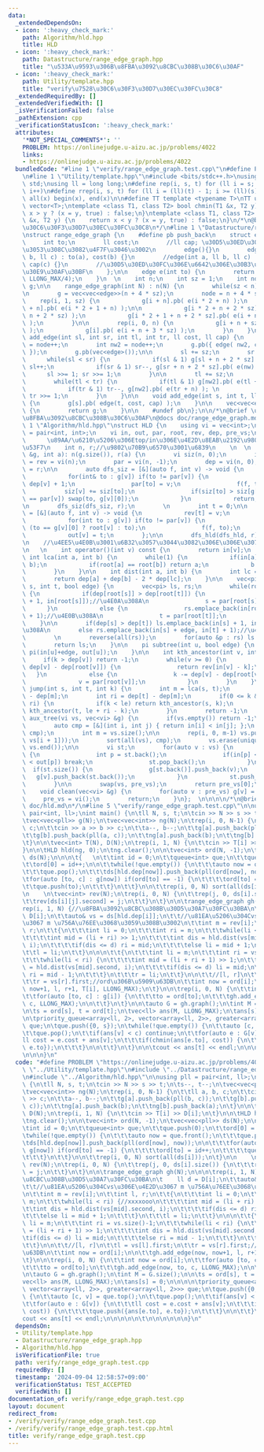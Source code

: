 ```yaml
---
data:
  _extendedDependsOn:
  - icon: ':heavy_check_mark:'
    path: Algorithm/hld.hpp
    title: HLD
  - icon: ':heavy_check_mark:'
    path: Datastructure/range_edge_graph.hpp
    title: "\u533A\u9593\u306B\u8FBA\u3092\u8CBC\u308B\u30C6\u30AF"
  - icon: ':heavy_check_mark:'
    path: Utility/template.hpp
    title: "verify\u7528\u30C6\u30F3\u30D7\u30EC\u30FC\u30C8"
  _extendedRequiredBy: []
  _extendedVerifiedWith: []
  _isVerificationFailed: false
  _pathExtension: cpp
  _verificationStatusIcon: ':heavy_check_mark:'
  attributes:
    '*NOT_SPECIAL_COMMENTS*': ''
    PROBLEM: https://onlinejudge.u-aizu.ac.jp/problems/4022
    links:
    - https://onlinejudge.u-aizu.ac.jp/problems/4022
  bundledCode: "#line 1 \"verify/range_edge_graph.test.cpp\"\n#define PROBLEM \"https://onlinejudge.u-aizu.ac.jp/problems/4022\"\
    \n#line 1 \"Utility/template.hpp\"\n#include <bits/stdc++.h>\nusing namespace\
    \ std;\nusing ll = long long;\n#define rep(i, s, t) for (ll i = s; i < (ll)(t);\
    \ i++)\n#define rrep(i, s, t) for (ll i = (ll)(t) - 1; i >= (ll)(s); i--)\n#define\
    \ all(x) begin(x), end(x)\n\n#define TT template <typename T>\nTT using vec =\
    \ vector<T>;\ntemplate <class T1, class T2> bool chmin(T1 &x, T2 y) {\n    return\
    \ x > y ? (x = y, true) : false;\n}\ntemplate <class T1, class T2> bool chmax(T1\
    \ &x, T2 y) {\n    return x < y ? (x = y, true) : false;\n}\n/*\n@brief verify\u7528\
    \u30C6\u30F3\u30D7\u30EC\u30FC\u30C8\n*/\n#line 1 \"Datastructure/range_edge_graph.hpp\"\
    \nstruct range_edge_graph {\n    #define pb push_back\n    struct edge {\n   \
    \     int to;\n        ll cost;\n        //ll cap; \u30D5\u30ED\u30FC\u306A\u3089\
    \u3053\u308C\u3082\u4F7F\u3046\u3002\n        edge(){}\n        edge(int a, ll\
    \ b, ll c) : to(a), cost(b) {}\n        //edge(int a, ll b, ll c) : to(a), cost(b),\
    \ cap(c) {}\n        //\u30D5\u30ED\u30FC\u306E\u6642\u306E\u30B3\u30F3\u30B9\u30C8\
    \u30E9\u30AF\u30BF\n    };\n\n    edge e(int to) {\n        return edge(to, 0,\
    \ LLONG_MAX/4);\n    }\n  \n    int n;\n    int sz = 1;\n    int node;\n    vec<vec<edge>>\
    \ g;\n\n    range_edge_graph(int N) : n(N) {\n        while(sz < n) sz <<= 1;\n\
    \n        g = vec<vec<edge>>(n + 4 * sz);\n        node = n + 4 * sz;\n\n    \
    \    rep(i, 1, sz) {\n            g[i + n].pb( e(i * 2 + n) );\n            g[i\
    \ + n].pb( e(i * 2 + 1 + n) );\n\n            g[i * 2 + n + 2 * sz].pb( e(i +\
    \ n + 2 * sz) );\n            g[i * 2 + 1 + n + 2 * sz].pb( e(i + n + 2 * sz)\
    \ );\n        }\n\n        rep(i, 0, n) {\n            g[i + n + sz].pb( e(i)\
    \ );\n            g[i].pb( e(i + n + 3 * sz) );\n        }\n    }\n\n    void\
    \ add_edge(int sl, int sr, int tl, int tr, ll cost, ll cap) {\n        int nw\
    \ = node++;\n        int nw2 = node++;\n        g.pb({ edge( nw2, cost, cap )\
    \ });\n        g.pb(vec<edge>());\n\n        sl += sz;\n        sr += sz;\n  \
    \      while(sl < sr) {\n            if(sl & 1) g[sl + n + 2 * sz].pb( e(nw) ),\
    \ sl++;\n            if(sr & 1) sr--, g[sr + n + 2 * sz].pb( e(nw) );\n      \
    \      sl >>= 1; sr >>= 1;\n        }\n\n        tl += sz;\n        tr += sz;\n\
    \        while(tl < tr) {\n            if(tl & 1) g[nw2].pb( e(tl + n) ), tl++;\n\
    \            if(tr & 1) tr--, g[nw2].pb( e(tr + n) ); \n            tl >>= 1,\
    \ tr >>= 1;\n        }\n    }\n\n    void add_edge(int s, int t, ll cost, ll cap)\
    \ {\n        g[s].pb( edge(t, cost, cap) );\n    }\n\n    vec<vec<edge>> graph()\
    \ {\n        return g;\n    }\n\n    #undef pb\n};\n\n/*\n@brief \u533A\u9593\u306B\
    \u8FBA\u3092\u8CBC\u308B\u30C6\u30AF\n@docs doc/range_edge_graph.md\n*/\n#line\
    \ 1 \"Algorithm/hld.hpp\"\nstruct HLD {\n    using vi = vec<int>;\n    using pi\
    \ = pair<int, int>;\n    vi in, out, par, root, rev, dep, pre_vs;\n    //    \
    \      \u89AA/\u6210\u5206\u306Etop/in\u306E\u4E2D\u8EAB\u2192\u9802\u70B9\u756A\
    \u53F7\n    int n, r;//\u9802\u70B9\u6570\u3001\u6839\n    \n  \n    HLD(vec<vi>\
    \ &g, int a): n(g.size()), r(a) {\n        vi siz(n, 0);\n        in = out = root\
    \ = rev = vi(n);\n        par = vi(n, -1);\n        dep = vi(n, 0);\n        root[r]\
    \ = r;\n\n        auto dfs_siz = [&](auto f, int v) -> void {\n            siz[v]++;\n\
    \            for(int& to : g[v]) if(to != par[v]) {\n                dep[to] =\
    \ dep[v] + 1;\n                par[to] = v;\n                f(f, to);\n     \
    \           siz[v] += siz[to];\n                if(siz[to] > siz[g[v][0]] || g[v][0]\
    \ == par[v]) swap(to, g[v][0]);\n            }\n            return;\n        };\n\
    \n        dfs_siz(dfs_siz, r);\n        \n        int t = 0;\n\n        auto dfs_hld\
    \ = [&](auto f, int v) -> void {\n            rev[t] = v;\n            in[v]=t++;\n\
    \            for(int to : g[v]) if(to != par[v]) {\n                root[to] =\
    \ (to == g[v][0] ? root[v] : to);\n                f(f, to);\n            }\n\
    \            out[v] = t;\n        };\n\n        dfs_hld(dfs_hld, r);\n    }\n\n\
    \n    //\u4EE5\u4E0B\u3001\u6B32\u3057\u3044\u3082\u306E\u306E\u307F\u66F8\u304F\
    \n   \n    int operator()(int v) const {\n        return in[v];\n    }\n\n   \
    \ int lca(int a, int b) {\n        while(1) {\n            if(in[a] > in[b]) swap(a,\
    \ b);\n            if(root[a] == root[b]) return a;\n            b = par[root[b]];\n\
    \        }\n    }\n\n    int dist(int a, int b) {\n        int lc = lca(a, b);\n\
    \        return dep[a] + dep[b] - 2 * dep[lc];\n    }\n\n    vec<pi> path(int\
    \ s, int t, bool edge) {\n        vec<pi> ls, rs;\n        while(root[s] != root[t])\
    \ {\n            if(dep[root[s]] > dep[root[t]]) {\n                ls.emplace_back(in[s]\
    \ + 1, in[root[s]]);//\u4E0A\u308A\n                s = par[root[s]];\n      \
    \      }\n            else {\n                rs.emplace_back(in[root[t]], in[t]\
    \ + 1);//\u4E0B\u308A\n                t = par[root[t]];\n            }\n    \
    \    }\n\n        if(dep[s] > dep[t]) ls.emplace_back(in[s] + 1, in[t] + edge);//\u4E0A\
    \u308A\n        else rs.emplace_back(in[s] + edge, in[t] + 1);//\u4E0B\u308A\n\
    \        \n        reverse(all(rs));\n        for(auto &p : rs) ls.push_back(p);\n\
    \        return ls;\n    }\n\n    pi subtree(int u, bool edge) {\n        return\
    \ pi(in[u]+edge, out[u]);\n    }\n\n    int kth_ancestor(int v, int k) {\n   \
    \     if(k > dep[v]) return -1;\n        while(v >= 0) {\n            if(k <=\
    \ dep[v] - dep[root[v]]) {\n                return rev[in[v] - k];\n         \
    \   }\n            else {\n                k -= dep[v] - dep[root[v]] + 1;\n \
    \               v = par[root[v]];\n            }\n        }\n    }\n\n    int\
    \ jump(int s, int t, int k) {\n        int m = lca(s, t);\n        int le = dep[s]\
    \ - dep[m];\n        int ri = dep[t] - dep[m];\n        if(0 <= k && k <= le +\
    \ ri) {\n            if(k < le) return kth_ancestor(s, k);\n            else return\
    \ kth_ancestor(t, le + ri - k);\n        }\n        return -1;\n    }\n\n    int\
    \ aux_tree(vi vs, vec<vi> &g) {\n        if(vs.empty()) return -1;\n        \n\
    \        auto cmp = [&](int i, int j) { return in[i] < in[j]; };\n        sort(all(vs),\
    \ cmp);\n        int m = vs.size();\n\n        rep(i, 0, m-1) vs.push_back(lca(vs[i],\
    \ vs[i + 1]));\n        sort(all(vs), cmp);\n        vs.erase(unique(all(vs)),\
    \ vs.end());\n\n        vi st;\n        for(auto v : vs) {\n            while(st.size())\
    \ {\n                int p = st.back();\n                if(in[p] < in[v] && in[v]\
    \ < out[p]) break;\n                st.pop_back();\n            }\n          \
    \  if(st.size()) {\n                g[st.back()].push_back(v);\n             \
    \   g[v].push_back(st.back());\n            }\n            st.push_back(v);\n\
    \        }\n\n        swap(vs, pre_vs);\n        return pre_vs[0];\n    }\n\n\
    \    void clean(vec<vi> &g) {\n        for(auto v : pre_vs) g[v] = vi();\n   \
    \     pre_vs = vi();\n        return;\n    }\n};  \n\n\n\n/*\n@brief HLD\n@docs\
    \ doc/hld.md\n*/\n#line 5 \"verify/range_edge_graph.test.cpp\"\n\nusing pll =\
    \ pair<int, ll>;\nint main() {\n\tll N, s, t;\n\tcin >> N >> s >> t;\n\ts--, t--;\n\
    \tvec<vec<pll>> g(N);\n\tvec<vec<int>> ng(N);\n\trep(i, 0, N-1) {\n\t\tll a, b,\
    \ c;\n\t\tcin >> a >> b >> c;\n\t\ta--, b--;\n\t\tg[a].push_back(pll(b, c));\n\
    \t\tg[b].push_back(pll(a, c));\n\t\tng[a].push_back(b);\n\t\tng[b].push_back(a);\n\
    \t}\n\n\tvec<int> T(N), D(N);\n\trep(i, 1, N) {\n\t\tcin >> T[i] >> D[i];\n\t\
    }\n\n\tHLD hld(ng, 0);\n\tng.clear();\n\n\tvec<int> ord(N, -1);\n\tvec<vec<pll>>\
    \ ds(N);\n\n\n\t{   \n\t\tint id = 0;\n\t\tqueue<int> que;\n\t\tque.push(0);\n\
    \t\tord[0] = id++;\n\n\t\twhile(!que.empty()) {\n\t\t\tauto now = que.front();\n\
    \t\t\tque.pop();\n\t\t\tds[hld.dep[now]].push_back(pll(ord[now], now));\n\n\t\t\
    \tfor(auto [to, c] : g[now]) if(ord[to] == -1) {\n\t\t\t\tord[to] = id++;\n\t\t\
    \t\tque.push(to);\n\t\t\t}\n\t\t}\n\n\t\trep(i, 0, N) sort(all(ds[i]));\n\t}\n\
    \n    \n\tvec<int> rev(N);\n\trep(i, 0, N) {\n\t\trep(j, 0, ds[i].size()) {\n\t\
    \t\trev[ds[i][j].second] = j;\n\t\t}\n\t}\n\n\trange_edge_graph gh(N);\n\n\n\t\
    rep(i, 1, N) {//\u8FBA\u3092\u8CBC\u308B\u30D5\u30A7\u30FC\u30BA\n\t    ll d =\
    \ D[i];\n\t\tauto& vs = ds[hld.dep[i]];\n\t\t//\u81EA\u5206\u304Cvs\u306E\u4E2D\
    \u3067 m \u756A\u76EE\u3068\u3059\u308B\u3002\n\t\tint m = rev[i];\n\t\tint l,\
    \ r;\n\t\t{\n\t\t\tint li = 0;\n\t\t\tint ri = m;\n\t\t\twhile(li < ri) {//xxxxooo\n\
    \t\t\t\tint mid = (li + ri) >> 1;\n\t\t\t\tint dis = hld.dist(vs[mid].second,\
    \ i);\n\t\t\t\tif(dis <= d) ri = mid;\n\t\t\t\telse li = mid + 1;\n\t\t\t}\n\t\
    \t\tl = li;\n\t\t}\n\n\n\t\t{\n\t\t\tint li = m;\n\t\t\tint ri = vs.size()-1;\n\
    \t\t\twhile(li < ri) {\n\t\t\t\tint mid = (li + ri + 1) >> 1;\n\t\t\t\tint dis\
    \ = hld.dist(vs[mid].second, i);\n\t\t\t\tif(dis <= d) li = mid;\n\t\t\t\telse\
    \ ri = mid - 1;\n\t\t\t}\n\t\t\tr = li;\n\t\t}\n\n\t\t//[l, r]\n\t\tl = vs[l].first;\n\
    \t\tr = vs[r].first;//ord\u306B\u5909\u63DB\n\t\tint now = ord[i];\n\n\t\tgh.add_edge(now,\
    \ now+1, l, r+1, T[i], LLONG_MAX);\n\t}\n\n\trep(i, 0, N) {\n\t\tint now = ord[i];\n\
    \t\tfor(auto [to, c] : g[i]) {\n\t\t\tto = ord[to];\n\t\t\tgh.add_edge(now, to,\
    \ c, LLONG_MAX);\n\n\t\t}\n\t}\n\n\tauto G = gh.graph();\n\tint M = G.size();\n\
    \n\ts = ord[s], t = ord[t];\n\tvec<ll> ans(M, LLONG_MAX);\n\tans[s] = 0;\n\n\n\
    \n\tpriority_queue<array<ll, 2>, vector<array<ll, 2>>, greater<array<ll, 2>>>\
    \ que;\n\tque.push({0, s});\n\twhile(!que.empty()) {\n\t\tauto [c, v] = que.top();\n\
    \t\tque.pop();\n\t\tif(ans[v] < c) continue;\n\t\tfor(auto e : G[v]) {\n\t\t\t\
    ll cost = e.cost + ans[v];\n\t\t\tif(chmin(ans[e.to], cost)) {\n\t\t\t\tque.push({ans[e.to],\
    \ e.to});\n\t\t\t}\n\n\t\t}\n\t}\n\n\tcout << ans[t] << endl;\n\n\n\n\n\t\n\n\n\
    \n\n\n}\n"
  code: "#define PROBLEM \"https://onlinejudge.u-aizu.ac.jp/problems/4022\"\n#include\
    \ \"../Utility/template.hpp\"\n#include \"../Datastructure/range_edge_graph.hpp\"\
    \n#include \"../Algorithm/hld.hpp\"\n\nusing pll = pair<int, ll>;\nint main()\
    \ {\n\tll N, s, t;\n\tcin >> N >> s >> t;\n\ts--, t--;\n\tvec<vec<pll>> g(N);\n\
    \tvec<vec<int>> ng(N);\n\trep(i, 0, N-1) {\n\t\tll a, b, c;\n\t\tcin >> a >> b\
    \ >> c;\n\t\ta--, b--;\n\t\tg[a].push_back(pll(b, c));\n\t\tg[b].push_back(pll(a,\
    \ c));\n\t\tng[a].push_back(b);\n\t\tng[b].push_back(a);\n\t}\n\n\tvec<int> T(N),\
    \ D(N);\n\trep(i, 1, N) {\n\t\tcin >> T[i] >> D[i];\n\t}\n\n\tHLD hld(ng, 0);\n\
    \tng.clear();\n\n\tvec<int> ord(N, -1);\n\tvec<vec<pll>> ds(N);\n\n\n\t{   \n\t\
    \tint id = 0;\n\t\tqueue<int> que;\n\t\tque.push(0);\n\t\tord[0] = id++;\n\n\t\
    \twhile(!que.empty()) {\n\t\t\tauto now = que.front();\n\t\t\tque.pop();\n\t\t\
    \tds[hld.dep[now]].push_back(pll(ord[now], now));\n\n\t\t\tfor(auto [to, c] :\
    \ g[now]) if(ord[to] == -1) {\n\t\t\t\tord[to] = id++;\n\t\t\t\tque.push(to);\n\
    \t\t\t}\n\t\t}\n\n\t\trep(i, 0, N) sort(all(ds[i]));\n\t}\n\n    \n\tvec<int>\
    \ rev(N);\n\trep(i, 0, N) {\n\t\trep(j, 0, ds[i].size()) {\n\t\t\trev[ds[i][j].second]\
    \ = j;\n\t\t}\n\t}\n\n\trange_edge_graph gh(N);\n\n\n\trep(i, 1, N) {//\u8FBA\u3092\
    \u8CBC\u308B\u30D5\u30A7\u30FC\u30BA\n\t    ll d = D[i];\n\t\tauto& vs = ds[hld.dep[i]];\n\
    \t\t//\u81EA\u5206\u304Cvs\u306E\u4E2D\u3067 m \u756A\u76EE\u3068\u3059\u308B\u3002\
    \n\t\tint m = rev[i];\n\t\tint l, r;\n\t\t{\n\t\t\tint li = 0;\n\t\t\tint ri =\
    \ m;\n\t\t\twhile(li < ri) {//xxxxooo\n\t\t\t\tint mid = (li + ri) >> 1;\n\t\t\
    \t\tint dis = hld.dist(vs[mid].second, i);\n\t\t\t\tif(dis <= d) ri = mid;\n\t\
    \t\t\telse li = mid + 1;\n\t\t\t}\n\t\t\tl = li;\n\t\t}\n\n\n\t\t{\n\t\t\tint\
    \ li = m;\n\t\t\tint ri = vs.size()-1;\n\t\t\twhile(li < ri) {\n\t\t\t\tint mid\
    \ = (li + ri + 1) >> 1;\n\t\t\t\tint dis = hld.dist(vs[mid].second, i);\n\t\t\t\
    \tif(dis <= d) li = mid;\n\t\t\t\telse ri = mid - 1;\n\t\t\t}\n\t\t\tr = li;\n\
    \t\t}\n\n\t\t//[l, r]\n\t\tl = vs[l].first;\n\t\tr = vs[r].first;//ord\u306B\u5909\
    \u63DB\n\t\tint now = ord[i];\n\n\t\tgh.add_edge(now, now+1, l, r+1, T[i], LLONG_MAX);\n\
    \t}\n\n\trep(i, 0, N) {\n\t\tint now = ord[i];\n\t\tfor(auto [to, c] : g[i]) {\n\
    \t\t\tto = ord[to];\n\t\t\tgh.add_edge(now, to, c, LLONG_MAX);\n\n\t\t}\n\t}\n\
    \n\tauto G = gh.graph();\n\tint M = G.size();\n\n\ts = ord[s], t = ord[t];\n\t\
    vec<ll> ans(M, LLONG_MAX);\n\tans[s] = 0;\n\n\n\n\tpriority_queue<array<ll, 2>,\
    \ vector<array<ll, 2>>, greater<array<ll, 2>>> que;\n\tque.push({0, s});\n\twhile(!que.empty())\
    \ {\n\t\tauto [c, v] = que.top();\n\t\tque.pop();\n\t\tif(ans[v] < c) continue;\n\
    \t\tfor(auto e : G[v]) {\n\t\t\tll cost = e.cost + ans[v];\n\t\t\tif(chmin(ans[e.to],\
    \ cost)) {\n\t\t\t\tque.push({ans[e.to], e.to});\n\t\t\t}\n\n\t\t}\n\t}\n\n\t\
    cout << ans[t] << endl;\n\n\n\n\n\t\n\n\n\n\n\n}\n"
  dependsOn:
  - Utility/template.hpp
  - Datastructure/range_edge_graph.hpp
  - Algorithm/hld.hpp
  isVerificationFile: true
  path: verify/range_edge_graph.test.cpp
  requiredBy: []
  timestamp: '2024-09-04 12:58:57+09:00'
  verificationStatus: TEST_ACCEPTED
  verifiedWith: []
documentation_of: verify/range_edge_graph.test.cpp
layout: document
redirect_from:
- /verify/verify/range_edge_graph.test.cpp
- /verify/verify/range_edge_graph.test.cpp.html
title: verify/range_edge_graph.test.cpp
---
```

